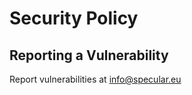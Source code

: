 # Security Policy

## Reporting a Vulnerability

Report vulnerabilities at [info@specular.eu](mailto:info@specular.eu)
